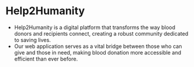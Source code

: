 # Help2Humanity
- Help2Humanity is a digital platform that transforms the way blood donors and recipients connect, creating a robust community dedicated to saving lives. 
- Our web application serves as a vital bridge between those who can give and those in need, making blood donation more accessible and efficient than ever before.
